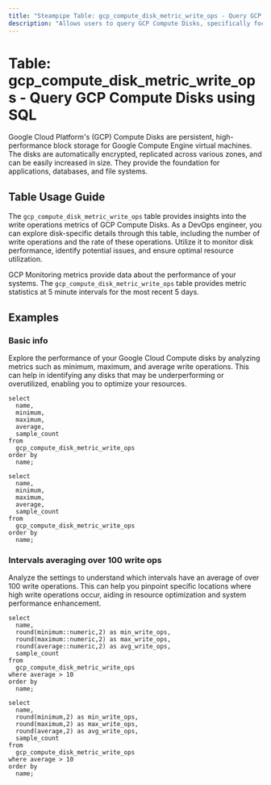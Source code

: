 ```yaml
---
title: "Steampipe Table: gcp_compute_disk_metric_write_ops - Query GCP Compute Disks using SQL"
description: "Allows users to query GCP Compute Disks, specifically focusing on write operations metrics, providing valuable insights into disk usage and performance."
---
```


# Table: gcp_compute_disk_metric_write_ops - Query GCP Compute Disks using SQL

Google Cloud Platform's (GCP) Compute Disks are persistent, high-performance block storage for Google Compute Engine virtual machines. The disks are automatically encrypted, replicated across various zones, and can be easily increased in size. They provide the foundation for applications, databases, and file systems.

## Table Usage Guide

The `gcp_compute_disk_metric_write_ops` table provides insights into the write operations metrics of GCP Compute Disks. As a DevOps engineer, you can explore disk-specific details through this table, including the number of write operations and the rate of these operations. Utilize it to monitor disk performance, identify potential issues, and ensure optimal resource utilization.

GCP Monitoring metrics provide data about the performance of your systems. The `gcp_compute_disk_metric_write_ops` table provides metric statistics at 5 minute intervals for the most recent 5 days.

## Examples

### Basic info
Explore the performance of your Google Cloud Compute disks by analyzing metrics such as minimum, maximum, and average write operations. This can help in identifying any disks that may be underperforming or overutilized, enabling you to optimize your resources.

```sql+postgres
select
  name,
  minimum,
  maximum,
  average,
  sample_count
from
  gcp_compute_disk_metric_write_ops
order by
  name;
```

```sql+sqlite
select
  name,
  minimum,
  maximum,
  average,
  sample_count
from
  gcp_compute_disk_metric_write_ops
order by
  name;
```

### Intervals averaging over 100 write ops
Analyze the settings to understand which intervals have an average of over 100 write operations. This can help you pinpoint specific locations where high write operations occur, aiding in resource optimization and system performance enhancement.

```sql+postgres
select
  name,
  round(minimum::numeric,2) as min_write_ops,
  round(maximum::numeric,2) as max_write_ops,
  round(average::numeric,2) as avg_write_ops,
  sample_count
from
  gcp_compute_disk_metric_write_ops
where average > 10
order by
  name;
```

```sql+sqlite
select
  name,
  round(minimum,2) as min_write_ops,
  round(maximum,2) as max_write_ops,
  round(average,2) as avg_write_ops,
  sample_count
from
  gcp_compute_disk_metric_write_ops
where average > 10
order by
  name;
```